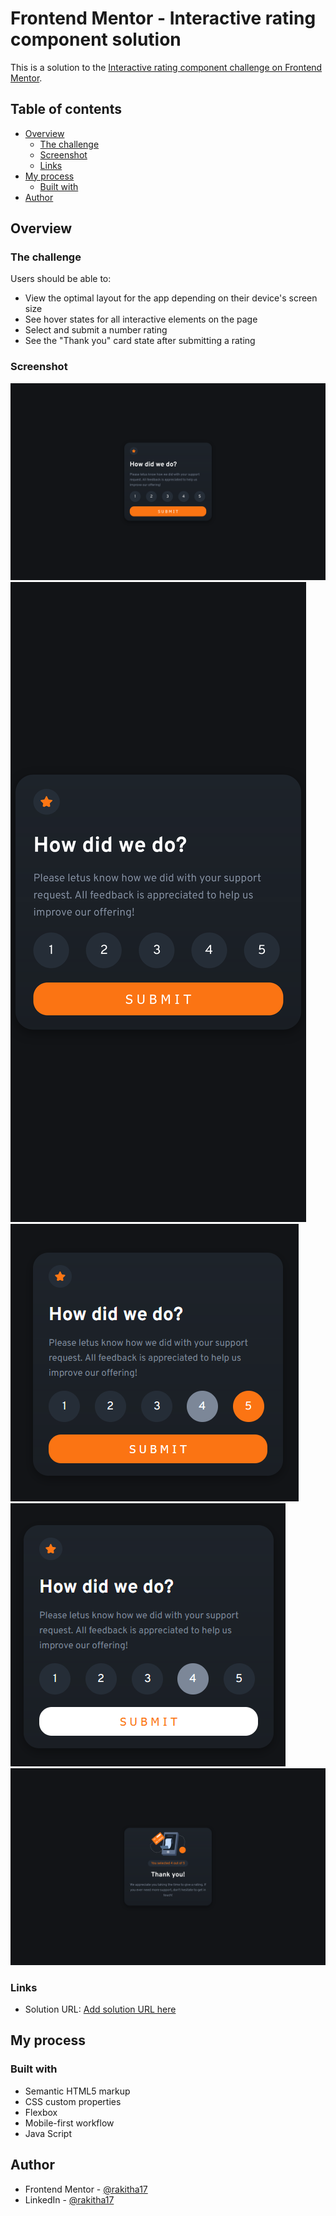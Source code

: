 # Frontend Mentor - Interactive rating component solution

This is a solution to the [Interactive rating component challenge on Frontend Mentor](https://www.frontendmentor.io/challenges/interactive-rating-component-koxpeBUmI). 

## Table of contents

- [Overview](#overview)
  - [The challenge](#the-challenge)
  - [Screenshot](#screenshot)
  - [Links](#links)
- [My process](#my-process)
  - [Built with](#built-with)
- [Author](#author)

## Overview

### The challenge

Users should be able to:

- View the optimal layout for the app depending on their device's screen size
- See hover states for all interactive elements on the page
- Select and submit a number rating
- See the "Thank you" card state after submitting a rating

### Screenshot

![Desktop preview](./results/desktop%20view.png)
![Mobile preview](./results/mobile%20view.png)
![Desktop button hover preview](./results/hover.png)
![Active preview](./results/active%20view.png)
![thank_you-card preview](./results/thank-you-card.png)

### Links

- Solution URL: [Add solution URL here](https://your-solution-url.com)

## My process

### Built with

- Semantic HTML5 markup
- CSS custom properties
- Flexbox
- Mobile-first workflow
- Java Script

## Author

- Frontend Mentor - [@rakitha17](https://www.frontendmentor.io/profile/rakitha17)
- LinkedIn - [@rakitha17](https://www.linkedIn.com/profile/rakitha17)
